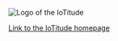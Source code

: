 ![](http://student.labranet.jamk.fi/~H9142/cf2016/IoTinity_logos/IoTitude_logo_subtitle.png "Logo of the IoTitude")

[Link to the IoTitude homepage](wiki)
